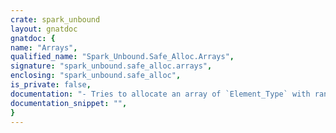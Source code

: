 ```yaml
---
crate: spark_unbound
layout: gnatdoc
gnatdoc: {
name: "Arrays",
qualified_name: "Spark_Unbound.Safe_Alloc.Arrays",
signature: "spark_unbound.safe_alloc.arrays",
enclosing: "spark_unbound.safe_alloc",
is_private: false,
documentation: "- Tries to allocate an array of `Element_Type` with range from `First` to `Last` on the heap.\n- @param First Sets the lower bound for the allocated array.\n- @param Last Sets the upper bound for the allocated array.\n- @return `null` if `Storage_Error` was raised.\n\n@formal Element_Type\n@formal Index_Type\n@formal Array_Type\n@formal Array_Type_Acc",
documentation_snippet: "",
}
---
```

